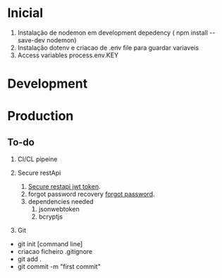 # Inicial

1. Instalação de nodemon em development depedency ( npm install --save-dev nodemon)
2. Instalação dotenv e criacao de .env file para guardar variaveis
 1. Access variables process.env.KEY

# Development






# Production


## To-do

1. CI/CL pipeine

1. Secure restApi
    1. [Secure restapi jwt token](https://www.freecodecamp.org/news/securing-node-js-restful-apis-with-json-web-tokens-9f811a92bb52). 
    2. forgot password recovery [forgot password](https://cinquewebdev.medium.com/how-to-implement-forgot-password-functionality-with-jwt-authentication-e1381263026c).
    1. dependencies needed
        1. jsonwebtoken
        2. bcryptjs
3. Git
 - git init [command line]
 - criacao ficheiro .gitignore
 - git add .
 - git commit -m "first commit"